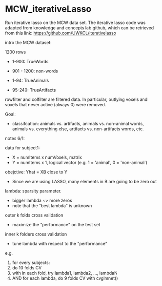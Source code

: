 # MCW_iterativeLasso
Run iterative lasso on the MCW data set. The iterative lasso code was adapted from knowledge and concepts lab github, which can be retrieved from this link: https://github.com/UWKCL/iterativelasso


intro the MCW dataset:

1200 rows
- 1-900: TrueWords
- 901 - 1200: non-words

- 1-94: TrueAnimals
- 95-240: TrueArtifacts

rowfilter and colfilter are filtered data. In particular, outlying voxels and voxels that never active (always 0) were removed. 
  
Goal: 
- classifcation: animals vs. artifacts, animals vs. non-animal words, animals vs. everything else, artifacts vs. non-artifacts words, etc. 


notes 6/1: 

data for subject1: 
- X = numItems x numVoxels, matrix
- Y = numItems x 1, logical vector  (e.g. 1 = 'animal', 0 = 'non-animal')

obejctive: Yhat = XB close to Y 
- Since we are using LASSO, many elements in B are going to be zero out

lambda: sparsity parameter. 
- bigger lambda ~> more zeros
- note that the "best lambda" is unknown 

outer k folds cross validation
- maximize the "performance" on the test set

inner k folders cross validation
- tune lambda with respect to the "performance"


e.g. 
1. for every subjects: 
2. do 10 folds CV
2. with in each fold, try lambda1, lambda2, ..., lambdaN
3. AND  for each lambda, do 9 folds CV with cvglmnet()


















